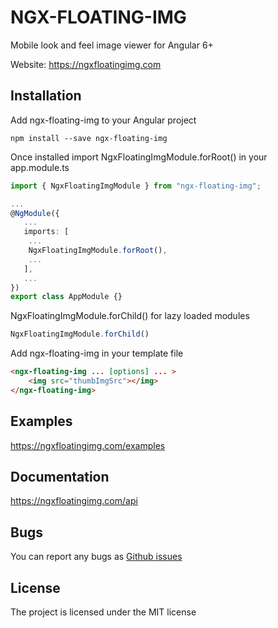 # NGX-FLOATING-IMG
Mobile look and feel image viewer for Angular 6+

Website: https://ngxfloatingimg.com

## Installation
Add ngx-floating-img to your Angular project
```
npm install --save ngx-floating-img
```

Once installed import NgxFloatingImgModule.forRoot() in your app.module.ts
```typescript
import { NgxFloatingImgModule } from "ngx-floating-img";

...
@NgModule({
   ...
   imports: [
    ...
    NgxFloatingImgModule.forRoot(),
    ...
   ],
   ...
})
export class AppModule {}
```
NgxFloatingImgModule.forChild() for lazy loaded modules
```typescript
NgxFloatingImgModule.forChild()
```

Add ngx-floating-img in your template file
```html
<ngx-floating-img ... [options] ... >
    <img src="thumbImgSrc"></img>
</ngx-floating-img>
```

## Examples
https://ngxfloatingimg.com/examples

## Documentation
https://ngxfloatingimg.com/api

## Bugs
You can report any bugs as [Github issues](https://github.com/qumhieh/ngx-floating-img/issues)

## License
The project is licensed under the MIT license
